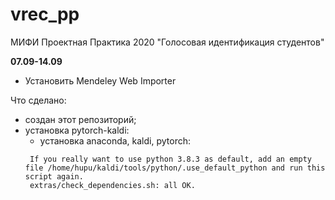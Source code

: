 # vrec_pp
МИФИ Проектная Практика 2020 "Голосовая идентификация студентов"

**07.09-14.09**

- Установить Mendeley Web Importer

Что сделано:
- создан этот репозиторий;
- установка pytorch-kaldi:
  - установка anaconda, kaldi, pytorch:
  ```
   If you really want to use python 3.8.3 as default, add an empty file /home/hupu/kaldi/tools/python/.use_default_python and run this script again.
   extras/check_dependencies.sh: all OK.
```

